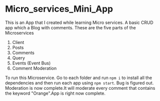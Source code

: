 # Micro_services_Mini_App
This is an App that I created while learning Micro services. A basic CRUD app which a Blog with comments.
These are the five parts of the Microservices
1. Client
2. Posts
3. Comments
4. Query
5. Events (Event Bus)
6. Comment Moderation

To run this Microservice. Go to each folder and run `npm i` to install all the dependencies and then run each app using  `npm start`. Bug is figured out. Moderation is now complete.It will moderate every comment that contains the keyword "Orange".App is right now complete.
